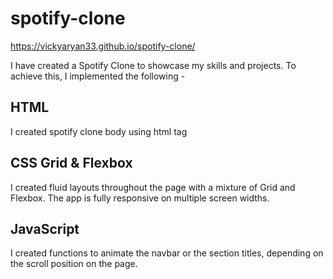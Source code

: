 # spotify-clone

https://vickyaryan33.github.io/spotify-clone/

I have created a Spotify Clone to showcase my skills and projects. To achieve this, I implemented the following - 



## HTML
I created spotify clone body using html tag  

## CSS Grid & Flexbox 
I created fluid layouts throughout the page with a mixture of Grid and Flexbox. The app is fully responsive on multiple screen widths.



## JavaScript
I created functions to animate the navbar or the section titles, depending on the scroll position on the page.



